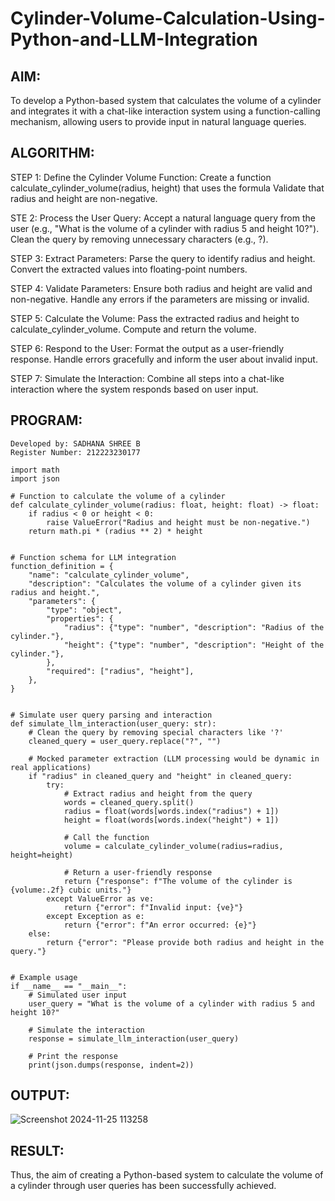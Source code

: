 # Cylinder-Volume-Calculation-Using-Python-and-LLM-Integration

## AIM:
To develop a Python-based system that calculates the volume of a cylinder and integrates it with a chat-like interaction system using a function-calling mechanism, allowing users to provide input in natural language queries.

## ALGORITHM:
STEP 1: Define the Cylinder Volume Function:
Create a function calculate_cylinder_volume(radius, height) that uses the formula
Validate that radius and height are non-negative.

STE 2: Process the User Query:
Accept a natural language query from the user (e.g., "What is the volume of a cylinder with radius 5 and height 10?").
Clean the query by removing unnecessary characters (e.g., ?).

STEP 3: Extract Parameters:
Parse the query to identify radius and height.
Convert the extracted values into floating-point numbers.

STEP 4: Validate Parameters:
Ensure both radius and height are valid and non-negative.
Handle any errors if the parameters are missing or invalid.

STEP 5: Calculate the Volume:
Pass the extracted radius and height to calculate_cylinder_volume.
Compute and return the volume.

STEP 6: Respond to the User:
Format the output as a user-friendly response.
Handle errors gracefully and inform the user about invalid input.

STEP 7: Simulate the Interaction:
Combine all steps into a chat-like interaction where the system responds based on user input.

## PROGRAM:
```
Developed by: SADHANA SHREE B
Register Number: 212223230177

import math
import json

# Function to calculate the volume of a cylinder
def calculate_cylinder_volume(radius: float, height: float) -> float:
    if radius < 0 or height < 0:
        raise ValueError("Radius and height must be non-negative.")
    return math.pi * (radius ** 2) * height


# Function schema for LLM integration
function_definition = {
    "name": "calculate_cylinder_volume",
    "description": "Calculates the volume of a cylinder given its radius and height.",
    "parameters": {
        "type": "object",
        "properties": {
            "radius": {"type": "number", "description": "Radius of the cylinder."},
            "height": {"type": "number", "description": "Height of the cylinder."},
        },
        "required": ["radius", "height"],
    },
}


# Simulate user query parsing and interaction
def simulate_llm_interaction(user_query: str):
    # Clean the query by removing special characters like '?'
    cleaned_query = user_query.replace("?", "")
    
    # Mocked parameter extraction (LLM processing would be dynamic in real applications)
    if "radius" in cleaned_query and "height" in cleaned_query:
        try:
            # Extract radius and height from the query
            words = cleaned_query.split()
            radius = float(words[words.index("radius") + 1])
            height = float(words[words.index("height") + 1])
            
            # Call the function
            volume = calculate_cylinder_volume(radius=radius, height=height)
            
            # Return a user-friendly response
            return {"response": f"The volume of the cylinder is {volume:.2f} cubic units."}
        except ValueError as ve:
            return {"error": f"Invalid input: {ve}"}
        except Exception as e:
            return {"error": f"An error occurred: {e}"}
    else:
        return {"error": "Please provide both radius and height in the query."}


# Example usage
if __name__ == "__main__":
    # Simulated user input
    user_query = "What is the volume of a cylinder with radius 5 and height 10?"

    # Simulate the interaction
    response = simulate_llm_interaction(user_query)

    # Print the response
    print(json.dumps(response, indent=2))
```

## OUTPUT:
![Screenshot 2024-11-25 113258](https://github.com/user-attachments/assets/e0cfd9be-18ce-41b0-8ef2-7e33c34b48a2)

## RESULT:
Thus, the aim of creating a Python-based system to calculate the volume of a cylinder through user queries has been successfully achieved.
